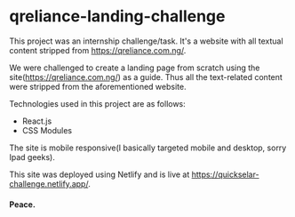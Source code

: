 # qreliance-landing-challenge

This project was an internship challenge/task. It's a website with all textual content stripped from https://qreliance.com.ng/.

We were  challenged to create a landing page from scratch using the site(https://qreliance.com.ng/) as a guide. Thus all the text-related content were stripped
from the aforementioned website.

Technologies used in this project are as follows:
- React.js
- CSS Modules

The site is mobile responsive(I basically targeted mobile and desktop, sorry Ipad geeks).

This site was deployed using Netlify and is live at https://quickselar-challenge.netlify.app/.

#### Peace.
